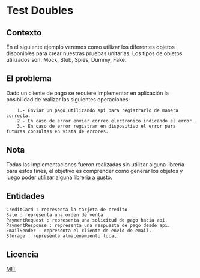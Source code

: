 # Test Doubles

## Contexto
En el siguiente ejemplo veremos como utilizar los diferentes objetos disponibles para crear nuestras
pruebas unitarias. Los tipos de objetos utilizados son: Mock, Stub, Spies, Dummy, Fake.

## El problema
Dado un cliente de pago se requiere implementar en aplicación la posibilidad de realizar las siguientes
operaciones:
```
    1.- Enviar un pago utilizando api para registrarlo de manera correcta.
    2.- En caso de error enviar correo electronico indicando el error.
    3.- En caso de error registrar en dispositivo el error para futuras consultas en vista de errores.
```
## Nota

Todas las implementaciones fueron realizadas sin utilizar alguna librería para estos fines,
el objetivo es comprender como generar los objetos y luego poder utilizar alguna libreria a gusto.


## Entidades
```
CreditCard : representa la tarjeta de credito
Sale : representa una orden de venta
PaymentRequest : representa una solicitud de pago hacia api.
PaymentResponse : representa una respuesta de pago desde api.
EmailSender : representa el cliente de envio de email.
Storage : representa almacenamiento local.
```

## Licencia
[MIT](https://choosealicense.com/licenses/mit/)
